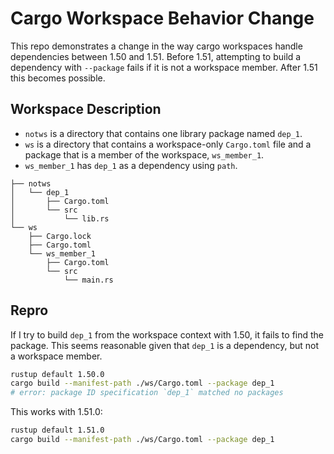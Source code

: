 
# Cargo Workspace Behavior Change

This repo demonstrates a change in the way cargo workspaces handle dependencies between 1.50 and 1.51.
Before 1.51, attempting to build a dependency with `--package` fails if it is not a workspace member.
After 1.51 this becomes possible.

## Workspace Description

- `notws` is a directory that contains one library package named `dep_1`.
- `ws` is a directory that contains a workspace-only `Cargo.toml` file and a package that is a member of the workspace, `ws_member_1`.
- `ws_member_1` has `dep_1` as a dependency using `path`.

```
├── notws
│   └── dep_1
│       ├── Cargo.toml
│       └── src
│           └── lib.rs
└── ws
    ├── Cargo.lock
    ├── Cargo.toml
    └── ws_member_1
        ├── Cargo.toml
        └── src
            └── main.rs
```

## Repro

If I try to build `dep_1` from the workspace context with 1.50, it fails to find the package.
This seems reasonable given that `dep_1` is a dependency, but not a workspace member.

```sh
rustup default 1.50.0
cargo build --manifest-path ./ws/Cargo.toml --package dep_1
# error: package ID specification `dep_1` matched no packages
```

This works with 1.51.0:

```sh
rustup default 1.51.0
cargo build --manifest-path ./ws/Cargo.toml --package dep_1
```

